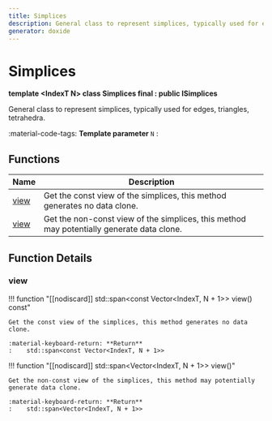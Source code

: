 ```yaml
---
title: Simplices
description: General class to represent simplices, typically used for edges, triangles, tetrahedra.
generator: doxide
---
```



# Simplices

**template &lt;IndexT N&gt; class Simplices final : public ISimplices**



General class to represent simplices, typically used for edges, triangles, tetrahedra.

:material-code-tags: **Template parameter** `N`
:   
    


## Functions

| Name | Description |
| ---- | ----------- |
| [view](#view) | Get the const view of the simplices, this method generates no data clone. |
| [view](#view) | Get the non-const view of the simplices, this method may potentially generate data clone. |

## Function Details

### view<a name="view"></a>
!!! function "[[nodiscard]] std::span&lt;const Vector&lt;IndexT, N + 1&gt;&gt; view() const"

    
    
    Get the const view of the simplices, this method generates no data clone.
    
    :material-keyboard-return: **Return**
    :    std::span<const Vector<IndexT, N + 1>>
    
    

!!! function "[[nodiscard]] std::span&lt;Vector&lt;IndexT, N + 1&gt;&gt;       view()"

    
    
    Get the non-const view of the simplices, this method may potentially generate data clone.
    
    :material-keyboard-return: **Return**
    :    std::span<Vector<IndexT, N + 1>>
    
    

